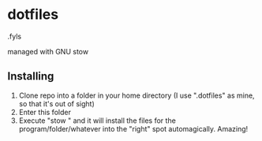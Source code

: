 # dotfiles

.fyls

managed with GNU stow

## Installing

1. Clone repo into a folder in your home directory (I use ".dotfiles" as mine, so that it's out of sight)
2. Enter this folder
3. Execute "stow <whatever>" and it will install the files for the program/folder/whatever into the "right" spot automagically. Amazing!

